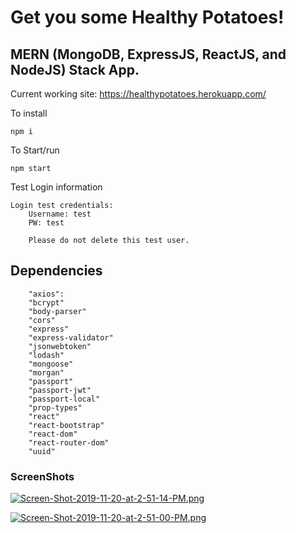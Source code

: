 # Get you some Healthy Potatoes!

## MERN (MongoDB, ExpressJS, ReactJS, and NodeJS) Stack App.

Current working site: https://healthypotatoes.herokuapp.com/

To install 
````
npm i
````

To Start/run
````
npm start
````

Test Login information
````
Login test credentials:
    Username: test
    PW: test

    Please do not delete this test user.
````

## Dependencies
````
    "axios":
    "bcrypt"
    "body-parser"
    "cors"
    "express"
    "express-validator"
    "jsonwebtoken"
    "lodash"
    "mongoose"
    "morgan"
    "passport"
    "passport-jwt"
    "passport-local"
    "prop-types"
    "react"
    "react-bootstrap"
    "react-dom"
    "react-router-dom"
    "uuid"
````

### ScreenShots

[![Screen-Shot-2019-11-20-at-2-51-14-PM.png](https://i.postimg.cc/fy0DQ9dX/Screen-Shot-2019-11-20-at-2-51-14-PM.png)](https://postimg.cc/tnyLh72C)

[![Screen-Shot-2019-11-20-at-2-51-00-PM.png](https://i.postimg.cc/k4HqHc2q/Screen-Shot-2019-11-20-at-2-51-00-PM.png)](https://postimg.cc/WF0BF0mH)